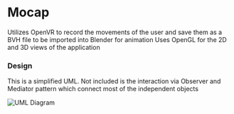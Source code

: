 # Mocap
Utilizes OpenVR to record the movements of the user and save them as a BVH file to be imported into Blender for animation
Uses OpenGL for the 2D and 3D views of the application

### Design
This is a simplified UML. Not included is the interaction via Observer and Mediator pattern which connect most of the independent objects

![UML Diagram](https://drive.google.com/uc?export=view&id=1_Yd9v1bETFChFAQ8Qn0iHTGabF7n56pP)
